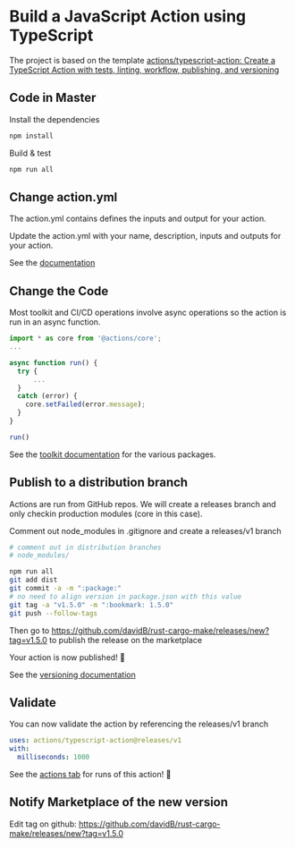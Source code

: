 # Build a JavaScript Action using TypeScript

The project is based on the template [actions/typescript-action: Create a TypeScript Action with tests, linting, workflow, publishing, and versioning](https://github.com/actions/typescript-action)

## Code in Master

Install the dependencies  

```bash
npm install
```

Build & test

```bash
npm run all
```

## Change action.yml

The action.yml contains defines the inputs and output for your action.

Update the action.yml with your name, description, inputs and outputs for your action.

See the [documentation](https://help.github.com/en/articles/metadata-syntax-for-github-actions)

## Change the Code

Most toolkit and CI/CD operations involve async operations so the action is run in an async function.

```javascript
import * as core from '@actions/core';
...

async function run() {
  try {
      ...
  }
  catch (error) {
    core.setFailed(error.message);
  }
}

run()
```

See the [toolkit documentation](https://github.com/actions/toolkit/blob/master/README.md#packages) for the various packages.

## Publish to a distribution branch

Actions are run from GitHub repos.  We will create a releases branch and only checkin production modules (core in this case).

Comment out node_modules in .gitignore and create a releases/v1 branch

```bash
# comment out in distribution branches
# node_modules/
```

```bash
npm run all
git add dist
git commit -a -m ":package:"
# no need to align version in package.json with this value
git tag -a "v1.5.0" -m ":bookmark: 1.5.0"
git push --follow-tags
```

Then go to <https://github.com/davidB/rust-cargo-make/releases/new?tag=v1.5.0> to publish the release on the marketplace

Your action is now published! :rocket:

See the [versioning documentation](https://github.com/actions/toolkit/blob/master/docs/action-versioning.md)

## Validate

You can now validate the action by referencing the releases/v1 branch

```yaml
uses: actions/typescript-action@releases/v1
with:
  milliseconds: 1000
```

See the [actions tab](https://github.com/actions/javascript-action/actions) for runs of this action! :rocket:

## Notify Marketplace of the new version

Edit tag on github:
<https://github.com/davidB/rust-cargo-make/releases/new?tag=v1.5.0>
